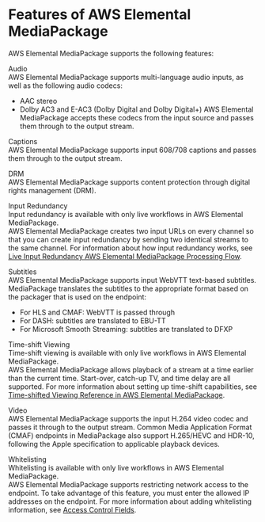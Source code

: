 # Features of AWS Elemental MediaPackage<a name="what-is-features"></a>

AWS Elemental MediaPackage supports the following features:

Audio  
AWS Elemental MediaPackage supports multi\-language audio inputs, as well as the following audio codecs:  
+ AAC stereo
+ Dolby AC3 and E\-AC3 \(Dolby Digital and Dolby Digital\+\)
AWS Elemental MediaPackage accepts these codecs from the input source and passes them through to the output stream\.

Captions  
AWS Elemental MediaPackage supports input 608/708 captions and passes them through to the output stream\.

DRM  
AWS Elemental MediaPackage supports content protection through digital rights management \(DRM\)\.

Input Redundancy  
Input redundancy is available with only live workflows in AWS Elemental MediaPackage\.  
AWS Elemental MediaPackage creates two input URLs on every channel so that you can create input redundancy by sending two identical streams to the same channel\. For information about how input redundancy works, see [Live Input Redundancy AWS Elemental MediaPackage Processing Flow](what-is-flow-ir.md)\.

Subtitles  
AWS Elemental MediaPackage supports input WebVTT text\-based subtitles\. MediaPackage translates the subtitles to the appropriate format based on the packager that is used on the endpoint:  
+ For HLS and CMAF: WebVTT is passed through
+ For DASH: subtitles are translated to EBU\-TT
+ For Microsoft Smooth Streaming: subtitles are translated to DFXP

Time\-shift Viewing  
Time\-shift viewing is available with only live workflows in AWS Elemental MediaPackage\.  
AWS Elemental MediaPackage allows playback of a stream at a time earlier than the current time\. Start\-over, catch\-up TV, and time delay are all supported\. For more information about setting up time\-shift capabilities, see [Time\-shifted Viewing Reference in AWS Elemental MediaPackage](time-shifted.md)\.

Video  
AWS Elemental MediaPackage supports the input H\.264 video codec and passes it through to the output stream\. Common Media Application Format \(CMAF\) endpoints in MediaPackage also support H\.265/HEVC and HDR\-10, following the Apple specification to applicable playback devices\.

Whitelisting  
Whitelisting is available with only live workflows in AWS Elemental MediaPackage\.  
AWS Elemental MediaPackage supports restricting network access to the endpoint\. To take advantage of this feature, you must enter the allowed IP addresses on the endpoint\. For more information about adding whitelisting information, see [Access Control Fields](endpoints-hls-access-control.md)\.
